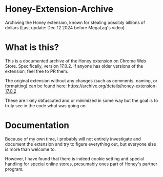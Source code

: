 # Honey-Extension-Archive
Archiving the Honey extension, known for stealing possibly billions of dollars (Last update: Dec 12 2024 before MegaLag's video)

# What is this?
This is a documented archive of the Honey extension on Chrome Web Store. Specifically, version 17.0.2. If anyone has older versions of the extension, feel free to PR them.

The original extension without any changes (such as comments, naming, or formatting) can be found here: https://archive.org/details/honey-extension-17.0.2

These are likely obfuscated and or minimized in some way but the goal is to truly see in the code what was going on.

# Documentation
Because of my own time, I probably will not entirely investigate and document the extension and try to figure everything out, but everyone else is more than welcome to.

However, I have found that there is indeed cookie setting and special handling for special online stores, presumably ones part of Honey's partner program.
